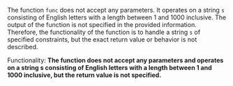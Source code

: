 The function `func` does not accept any parameters. It operates on a string `s` consisting of English letters with a length between 1 and 1000 inclusive. The output of the function is not specified in the provided information. Therefore, the functionality of the function is to handle a string `s` of specified constraints, but the exact return value or behavior is not described. 

Functionality: **The function does not accept any parameters and operates on a string s consisting of English letters with a length between 1 and 1000 inclusive, but the return value is not specified.**